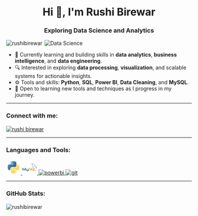 <h1 align="center">Hi 👋, I'm Rushi Birewar</h1>
<h3 align="center">Exploring Data Science and Analytics</h3>

<img align="right" alt="Data Science" width="400" src="https://img.freepik.com/free-vector/data-scientist-concept-illustration_114360-906.jpg?w=740&t=st=1693801002~exp=1693801602~hmac=7b2d03b9d5873af1a0d5fc6d35b9b9b6d776d7284f5f582fb8c27cd6d4f94a30">

<p align="left"> <img src="https://komarev.com/ghpvc/?username=rushibirewar&label=Profile%20views&color=0e75b6&style=flat" alt="rushibirewar" /> </p>

- 🌱 Currently learning and building skills in **data analytics**, **business intelligence**, and **data engineering**.  
- 🔍 Interested in exploring **data processing**, **visualization**, and scalable systems for actionable insights.  
- ⚙️ Tools and skills: **Python**, **SQL**, **Power BI**, **Data Cleaning**, and **MySQL**.  
- 🚀 Open to learning new tools and techniques as I progress in my journey.  

---

<h3 align="left">Connect with me:</h3>
<p align="left">
<a href="https://linkedin.com/in/rushibirewar" target="blank"><img align="center" src="https://raw.githubusercontent.com/rahuldkjain/github-profile-readme-generator/master/src/images/icons/Social/linked-in-alt.svg" alt="rushi birewar" height="30" width="40" /></a>
</p>

---

<h3 align="left">Languages and Tools:</h3>
<p align="left">
<a href="https://www.python.org/" target="_blank" rel="noreferrer"> <img src="https://raw.githubusercontent.com/devicons/devicon/master/icons/python/python-original.svg" alt="python" width="40" height="40"/> </a>
<a href="https://www.mysql.com/" target="_blank" rel="noreferrer"> <img src="https://raw.githubusercontent.com/devicons/devicon/master/icons/mysql/mysql-original-wordmark.svg" alt="mysql" width="40" height="40"/> </a>
<a href="https://powerbi.microsoft.com/" target="_blank" rel="noreferrer"> <img src="https://www.vectorlogo.zone/logos/microsoft_powerbi/microsoft_powerbi-icon.svg" alt="powerbi" width="40" height="40"/> </a>
<a href="https://git-scm.com/" target="_blank" rel="noreferrer"> <img src="https://www.vectorlogo.zone/logos/git-scm/git-scm-icon.svg" alt="git" width="40" height="40"/> </a>
</p>

---

<h3 align="left">GitHub Stats:</h3>
<p><img align="center" src="https://github-readme-streak-stats.herokuapp.com/?user=rushibirewar&" alt="rushibirewar" /></p>

